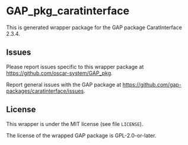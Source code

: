 # GAP_pkg_caratinterface

This is generated wrapper package for the GAP package CaratInterface 2.3.4.

## Issues

Please report issues specific to this wrapper package at <https://github.com/oscar-system/GAP_pkg>.

Report general issues with the GAP package at <https://github.com/gap-packages/caratinterface/issues>.

## License

This wrapper is under the MIT license (see file `LICENSE`).

The license of the wrapped GAP package is GPL-2.0-or-later.
